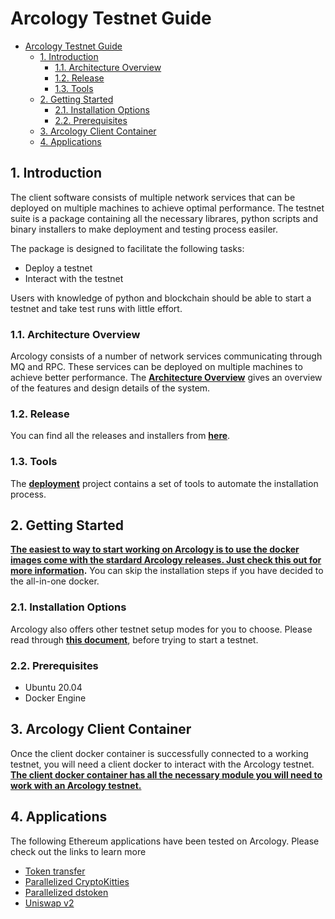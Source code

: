 # Arcology Testnet Guide

- [Arcology Testnet Guide](#arcology-testnet-guide)
  - [1. Introduction](#1-introduction)
    - [1.1. Architecture Overview](#11-architecture-overview)
    - [1.2. Release](#12-release)
    - [1.3. Tools](#13-tools)
  - [2. Getting Started](#2-getting-started)
    - [2.1. Installation Options](#21-installation-options)
    - [2.2. Prerequisites](#22-prerequisites)
  - [3. Arcology Client Container](#3-arcology-client-container)
  - [4. Applications](#4-applications)

## 1. Introduction

The client software consists of multiple network services that can be deployed on multiple machines to achieve optimal performance. The testnet suite is a package containing all the necessary librares, python scripts and binary installers to make deployment and testing process easiler.

The package is designed to facilitate the following tasks:

- Deploy a testnet
- Interact with the testnet

Users with knowledge of python and blockchain should be able to start a testnet and take test runs with little effort.

### 1.1. Architecture Overview

Arcology consists of a number of network services communicating through MQ and RPC. These services can be deployed on multiple machines to achieve better performance. The **[Architecture Overview](./arcology-overview/arcology-overview.md)** gives an overview of the features and design details of the system.

### 1.2. Release

You can find all the releases and installers from **[here](https://github.com/arcology-network/benchmarking/releases)**.

### 1.3. Tools

The **[deployment](https://github.com/arcology-network/deployments)** project contains a set of tools to automate the installation process.

## 2. Getting Started

**[The easiest to way to start working on Arcology is to use the docker images come with the stardard Arcology releases. Just check this out for more information](./testnet-docker-allinone.md).** You can skip the installation steps if you have decided to the all-in-one docker.

### 2.1. Installation Options

Arcology also offers other testnet setup modes for you to choose. Please read through **[this document](./installation-comparison.md)**, before trying to start a testnet.

### 2.2. Prerequisites

- Ubuntu 20.04
- Docker Engine

## 3. Arcology Client Container

Once the client docker container is successfully connected to a working testnet, you will need a client docker to interact with the Arcology testnet. **[The client docker container has all the necessary module you will need to work with an Arcology testnet.](./ammolite-client-docker.md)**

## 4. Applications

The following Ethereum applications have been tested on Arcology. Please check out the links to learn more

- [Token transfer](https://github.com/arcology-network/parallel-coin-transfer)
- [Parallelized CryptoKitties](https://github.com/arcology-network/parallel-kitties)
- [Parallelized dstoken](https://github.com/arcology-network/parallel-dstoken)
- [Uniswap v2](https://github.com/arcology-network/uniswap-testing)
  

